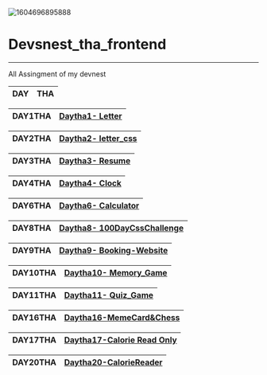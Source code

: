 ![1604696895888](https://user-images.githubusercontent.com/57589135/132755653-dab1fcb9-b508-4e53-8dcf-f48dbff6f47e.jpg)

# Devsnest_tha_frontend
***
All Assingment of my devnest 


|    DAY    |   THA    |
|--------|---------|

|DAY1THA |[Daytha1- Letter](https://sksinghl498.github.io/Devnest_tha_frontend/DAY1THA/index.html)|
|-----|-----|

|DAY2THA |[Daytha2- letter_css](https://sksinghl498.github.io/Devnest_tha_frontend/DAY2THA/index.html)
|-----|-----|

|DAY3THA |[Daytha3- Resume](https://sksinghl498.github.io/Devnest_tha_frontend/DAY3THA/index.html)
|-----|-----|

|DAY4THA |[Daytha4- Clock](https://sksinghl498.github.io/Devnest_tha_frontend/DAY4THA/index.html)
|-----|-----|


|DAY6THA |[Daytha6- Calculator](https://sksinghl498.github.io/Devnest_tha_frontend/DAY6THA_CALCULATOR/index.html)
|-----|-----|



|DAY8THA |[Daytha8- 100DayCssChallenge](https://sksinghl498.github.io/Devnest_tha_frontend/DAY8THA/index.html)
|-----|-----|

|DAY9THA |[Daytha9- Booking-Website](https://sksinghl498.github.io/Devnest_tha_frontend/DAY9THA/index.html)
|-----|-----|

|DAY10THA |[Daytha10- Memory_Game](https://sksinghl498.github.io/Devnest_tha_frontend/DAY10THA/index.html)
|-----|-----|

|DAY11THA |[Daytha11- Quiz_Game](https://sksinghl498.github.io/Devnest_tha_frontend/DAY11THA/index.html)
|-----|-----|

|DAY16THA | [Daytha16-MemeCard&Chess](https://festive-thompson-a81d26.netlify.app/)
|-----|-----|

|DAY17THA | [Daytha17-Calorie Read Only](https://tender-brahmagupta-943e39.netlify.app/)
|-----|-----|

|DAY20THA | [Daytha20-CalorieReader](https://gallant-liskov-903995.netlify.app)
|-----|-----|
